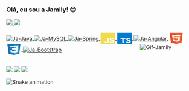 ### Olá, eu sou a Jamily! 😊
<div>
  <a href="https://github.com/JamilyM">
  <img height="180em" src="https://github-readme-stats.vercel.app/api?username=JamilyM&show_icons=true&theme=radical&include_all_commits=true&count_private=true"/>
  <img height="180em" src="https://github-readme-stats.vercel.app/api/top-langs/?username=JamilyM&layout=compact&langs_count=7&theme=radical"/>
</div>
<div style="display: inline_block"><br>
  <img align="center" alt="Ja-Java" height="35" width="40" src="https://cdn.jsdelivr.net/gh/devicons/devicon/icons/java/java-original.svg">
  <img align="center" alt="Ja-MySQL" height="40" width="40" src="https://cdn.jsdelivr.net/gh/devicons/devicon/icons/mysql/mysql-original-wordmark.svg">
  <img align="center" alt="Ja-Spring" height="30" width="40" src="https://cdn.jsdelivr.net/gh/devicons/devicon/icons/spring/spring-original.svg">
  <img align="center" alt="Ja-Js" height="30" width="40" src="https://raw.githubusercontent.com/devicons/devicon/master/icons/javascript/javascript-plain.svg">
  <img align="center" alt="Ja-Ts" height="30" width="40" src="https://raw.githubusercontent.com/devicons/devicon/master/icons/typescript/typescript-plain.svg">
  <img align="center" alt="Ja-Angular" height="40" width="40" src="https://cdn.jsdelivr.net/gh/devicons/devicon/icons/angularjs/angularjs-plain-wordmark.svg">
  <img align="center" alt="Ja-HTML" height="30" width="40" src="https://raw.githubusercontent.com/devicons/devicon/master/icons/html5/html5-original.svg">
  <img align="center" alt="Ja-CSS" height="30" width="40" src="https://raw.githubusercontent.com/devicons/devicon/master/icons/css3/css3-original.svg">
  <img align="center" alt="Ja-Bootstrap" height="30" width="40" src="https://cdn.jsdelivr.net/gh/devicons/devicon/icons/bootstrap/bootstrap-plain.svg">
 
  <img align="right" src="https://i.picasion.com/pic91/88dabc48f2e1f1412e6777b30537003e.gif" width="150" height="150" alt="Gif-Jamily">
</div>
  
  ##
  
 <div> 
  <a href="https://instagram.com/iamjamily_" target="_blank"><img src="https://img.shields.io/badge/-Instagram-%23E4405F?style=for-the-badge&logo=instagram&logoColor=white" target="_blank"></a>
  <a href = "mailto:jamilymmelo@gmail.com"><img src="https://img.shields.io/badge/Gmail-D14836?style=for-the-badge&logo=gmail&logoColor=white" target="_blank"></a>
  <a href="https://www.linkedin.com/in/jamily-melo" target="_blank"><img src="https://img.shields.io/badge/LinkedIn-0077B5?style=for-the-badge&logo=linkedin&logoColor=white" target="_blank"></a> 
 
  ![Snake animation](https://github.com/JamilyM/JamilyM/blob/output/github-contribution-grid-snake.svg)
 
</div>

